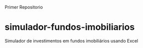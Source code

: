 Primer Repositorio
# simulador-fundos-imobiliarios
Simulador de investimentos em fundos imobiliários usando Excel
